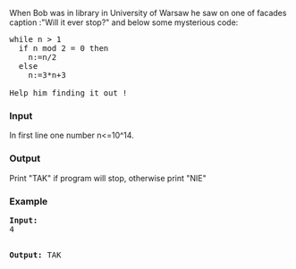 <p>When Bob was in library in University of Warsaw he saw on one of  facades caption :"Will it ever stop?" and below some mysterious code:</p>
<pre>while n &gt; 1
  if n mod 2 = 0 then
    n:=n/2
  else
    n:=3*n+3<br><br>Help him finding it out !<br></pre>
<h3>Input</h3>
<p>In first line one number n&lt;=10^14.</p>
<h3>Output</h3>
<p>Print "TAK" if program will stop, otherwise print "NIE"</p>
<h3>Example</h3>
<pre><strong>Input:</strong>
4

<strong>Output:</strong>
TAK
</pre>